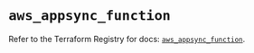 # `aws_appsync_function`

Refer to the Terraform Registry for docs: [`aws_appsync_function`](https://registry.terraform.io/providers/hashicorp/aws/5.64.0/docs/resources/appsync_function).
